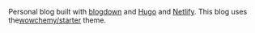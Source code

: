 Personal blog built with [blogdown](https://github.com/rstudio/blogdown) and [Hugo](https://gohugo.io/) and [Netlify](https://www.netlify.com/). This blog uses the[wowchemy/starter](https://github.com/wowchemy/starter-blog) theme. 

